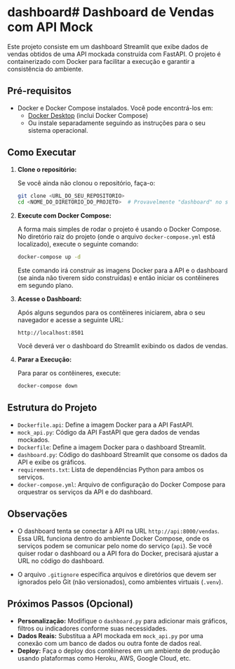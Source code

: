 # dashboard# Dashboard de Vendas com API Mock

Este projeto consiste em um dashboard Streamlit que exibe dados de vendas obtidos de uma API mockada construída com FastAPI.  O projeto é containerizado com Docker para facilitar a execução e garantir a consistência do ambiente.

## Pré-requisitos

*   Docker e Docker Compose instalados.  Você pode encontrá-los em:
    *   [Docker Desktop](https://www.docker.com/products/docker-desktop) (inclui Docker Compose)
    *   Ou instale separadamente seguindo as instruções para o seu sistema operacional.

## Como Executar

1.  **Clone o repositório:**

    Se você ainda não clonou o repositório, faça-o:

    ```bash
    git clone <URL_DO_SEU_REPOSITORIO>
    cd <NOME_DO_DIRETORIO_DO_PROJETO>  # Provavelmente "dashboard" no seu caso
    ```

2.  **Execute com Docker Compose:**

    A forma mais simples de rodar o projeto é usando o Docker Compose.  No diretório raiz do projeto (onde o arquivo `docker-compose.yml` está localizado), execute o seguinte comando:

    ```bash
    docker-compose up -d
    ```

    Este comando irá construir as imagens Docker para a API e o dashboard (se ainda não tiverem sido construídas) e então iniciar os contêineres em segundo plano.

3.  **Acesse o Dashboard:**

    Após alguns segundos para os contêineres iniciarem, abra o seu navegador e acesse a seguinte URL:

    ```
    http://localhost:8501
    ```

    Você deverá ver o dashboard do Streamlit exibindo os dados de vendas.

4.  **Parar a Execução:**

    Para parar os contêineres, execute:

    ```bash
    docker-compose down
    ```

## Estrutura do Projeto

*   `Dockerfile.api`: Define a imagem Docker para a API FastAPI.
*   `mock_api.py`: Código da API FastAPI que gera dados de vendas mockados.
*   `Dockerfile`: Define a imagem Docker para o dashboard Streamlit.
*   `dashboard.py`: Código do dashboard Streamlit que consome os dados da API e exibe os gráficos.
*   `requirements.txt`: Lista de dependências Python para ambos os serviços.
*   `docker-compose.yml`: Arquivo de configuração do Docker Compose para orquestrar os serviços da API e do dashboard.

## Observações

*   O dashboard tenta se conectar à API na URL `http://api:8000/vendas`.  Essa URL funciona dentro do ambiente Docker Compose, onde os serviços podem se comunicar pelo nome do serviço (`api`).  Se você quiser rodar o dashboard ou a API fora do Docker, precisará ajustar a URL no código do dashboard.

*   O arquivo `.gitignore` especifica arquivos e diretórios que devem ser ignorados pelo Git (não versionados), como ambientes virtuais (`.venv`).

## Próximos Passos (Opcional)

*   **Personalização:** Modifique o `dashboard.py` para adicionar mais gráficos, filtros ou indicadores conforme suas necessidades.
*   **Dados Reais:** Substitua a API mockada em `mock_api.py` por uma conexão com um banco de dados ou outra fonte de dados real.
*   **Deploy:** Faça o deploy dos contêineres em um ambiente de produção usando plataformas como Heroku, AWS, Google Cloud, etc.